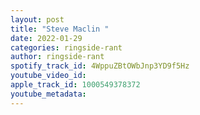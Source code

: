 ```yaml
---
layout: post
title: "Steve Maclin "
date: 2022-01-29
categories: ringside-rant
author: ringside-rant
spotify_track_id: 4WppuZBtOWbJnp3YD9f5Hz
youtube_video_id: 
apple_track_id: 1000549378372
youtube_metadata: 
---
```

